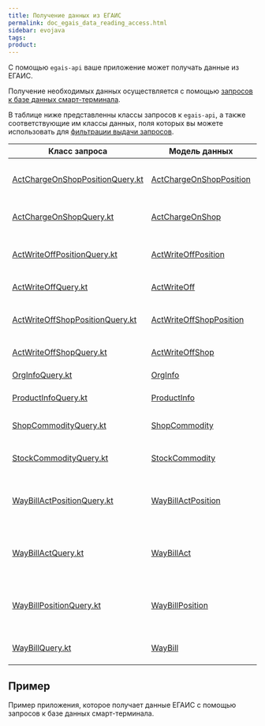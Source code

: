 ```yaml
---
title: Получение данных из ЕГАИС
permalink: doc_egais_data_reading_access.html
sidebar: evojava
tags:
product:
---
```


С помощью `egais-api` ваше приложение может получать данные из ЕГАИС.

Получение необходимых данных осуществляется с помощью [запросов к базе данных смарт-терминала](./java_query_api.html).

В таблице ниже представленны классы запросов к `egais-api`, а также соответствующие им классы данных, поля которых вы можете использовать для [фильтрации выдачи запросов](./java_query_api.html#comparisonOperators).

| **Класс запроса** | **Модель данных** | **Описание** |
|-------------------|-------------------|--------------|
| [ActChargeOnShopPositionQuery.kt](./egais-api/ru/evotor/egais/api/query/ActChargeOnShopPositionQuery.html) | [ActChargeOnShopPosition](./egais-api/ru/evotor/egais/api/model/document/actchargeonshop/ActChargeOnShopPosition.html) | Позиция в акте постановки на баланс |
| [ActChargeOnShopQuery.kt](./egais-api/ru/evotor/egais/api/query/ActChargeOnShopQuery.html) | [ActChargeOnShop](./egais-api/ru/evotor/egais/api/model/document/actchargeonshop/ActChargeOnShop.html) | Акт постановки на баланс |
| [ActWriteOffPositionQuery.kt](./egais-api/ru/evotor/egais/api/query/ActWriteOffPositionQuery.html) | [ActWriteOffPosition](./egais-api/ru/evotor/egais/api/model/document/actwriteoff/ActWriteOffPosition.html) | Позиция в акте списания со склада |
| [ActWriteOffQuery.kt](./egais-api/ru/evotor/egais/api/query/ActWriteOffQuery.html) | [ActWriteOff](./egais-api/ru/evotor/egais/api/model/document/actwriteoff/ActWriteOff.html) | Акт списания со склада |
| [ActWriteOffShopPositionQuery.kt](./egais-api/ru/evotor/egais/api/query/ActWriteOffShopPositionQuery.html) | [ActWriteOffShopPosition](./egais-api/ru/evotor/egais/api/model/document/actwriteoff/ActWriteOffShopPosition.html) | Позиция в акте списания из магазина |
| [ActWriteOffShopQuery.kt](./egais-api/ru/evotor/egais/api/query/ActWriteOffShopQuery.html) | [ActWriteOffShop](./egais-api/ru/evotor/egais/api/model/document/actwriteoff/ActWriteOffShop.html) | Акт списания из магазина |
| [OrgInfoQuery.kt](./egais-api/ru/evotor/egais/api/query/OrgInfoQuery.html) | [OrgInfo](./egais-api/ru/evotor/egais/api/model/dictionary/OrgInfo.html) | Информация о магазине |
| [ProductInfoQuery.kt](./egais-api/ru/evotor/egais/api/query/ProductInfoQuery.html) | [ProductInfo](./egais-api/ru/evotor/egais/api/model/dictionary/ProductInfo.html) | Информация о товаре |
| [ShopCommodityQuery.kt](./egais-api/ru/evotor/egais/api/query/ShopCommodityQuery.html) | [ShopCommodity](./egais-api/ru/evotor/egais/api/model/document/shop_commodity/ShopCommodity.html) | Остатки товара в магазине |
| [StockCommodityQuery.kt](./egais-api/ru/evotor/egais/api/query/StockCommodityQuery.html) | [StockCommodity](./egais-api/ru/evotor/egais/api/model/document/stock_commodity/StockCommodity.html) | Остатки товара на складе |
| [WayBillActPositionQuery.kt](./egais-api/ru/evotor/egais/api/query/WayBillActPositionQuery.html) | [WayBillActPosition](./egais-api/ru/evotor/egais/api/model/document/waybillact/WayBillActPosition.html) | Позиция акта расхождения с товарно-транспортной накладной |
| [WayBillActQuery.kt](./egais-api/ru/evotor/egais/api/query/WayBillActQuery.html) | [WayBillAct](./egais-api/ru/evotor/egais/api/model/document/waybillact/WayBillAct.html) | Акт расхождения с товарно-транспортной накладной |
| [WayBillPositionQuery.kt](./egais-api/ru/evotor/egais/api/query/WayBillPositionQuery.html) | [WayBillPosition](./egais-api/ru/evotor/egais/api/model/document/waybill/WayBillPosition.html) | Позиция в товарно-транспортной накладной (ТТН) |
| [WayBillQuery.kt](./egais-api/ru/evotor/egais/api/query/WayBillQuery.html) | [WayBill](./egais-api/ru/evotor/egais/api/model/document/waybill/WayBill.html) | Товарно-транспортные накладные |

## Пример

Пример приложения, которое получает данные ЕГАИС с помощью запросов к базе данных смарт-терминала.
